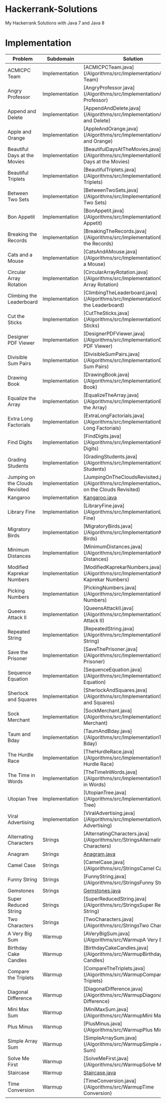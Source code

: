 # Hackerrank-Solutions
My Hackerrank Solutions with Java 7 and Java 8

# Implementation

| Problem |Subdomain |Solution |
| --- |--- |--- |
| ACMICPC Team | Implementation | [ACMICPCTeam.java](/Algorithms/src/ImplementationACMICPC Team) |
| Angry Professor | Implementation | [AngryProfessor.java](/Algorithms/src/ImplementationAngry Professor) |
| Append and Delete | Implementation | [AppendAndDelete.java](/Algorithms/src/ImplementationAppend and Delete) |
| Apple and Orange | Implementation | [AppleAndOrange.java](/Algorithms/src/ImplementationApple and Orange) |
| Beautiful Days at the Movies | Implementation | [BeautifulDaysAtTheMovies.java](/Algorithms/src/ImplementationBeautiful Days at the Movies) |
| Beautiful Triplets | Implementation | [BeautifulTriplets.java](/Algorithms/src/ImplementationBeautiful Triplets) |
| Between Two Sets | Implementation | [BetweenTwoSets.java](/Algorithms/src/ImplementationBetween Two Sets) |
| Bon Appetit | Implementation | [BonAppetit.java](/Algorithms/src/ImplementationBon Appetit) |
| Breaking the Records | Implementation | [BreakingTheRecords.java](/Algorithms/src/ImplementationBreaking the Records) |
| Cats and a Mouse | Implementation | [CatsAndAMouse.java](/Algorithms/src/ImplementationCats and a Mouse) |
| Circular Array Rotation | Implementation | [CircularArrayRotation.java](/Algorithms/src/ImplementationCircular Array Rotation) |
| Climbing the Leaderboard | Implementation | [ClimbingTheLeaderboard.java](/Algorithms/src/ImplementationClimbing the Leaderboard) |
| Cut the Sticks | Implementation | [CutTheSticks.java](/Algorithms/src/ImplementationCut the Sticks) |
| Designer PDF Viewer | Implementation | [DesignerPDFViewer.java](/Algorithms/src/ImplementationDesigner PDF Viewer) |
| Divisible Sum Pairs | Implementation | [DivisibleSumPairs.java](/Algorithms/src/ImplementationDivisible Sum Pairs) |
| Drawing Book | Implementation | [DrawingBook.java](/Algorithms/src/ImplementationDrawing Book) |
| Equalize the Array | Implementation | [EqualizeTheArray.java](/Algorithms/src/ImplementationEqualize the Array) |
| Extra Long Factorials | Implementation | [ExtraLongFactorials.java](/Algorithms/src/ImplementationExtra Long Factorials) |
| Find Digits | Implementation | [FindDigits.java](/Algorithms/src/ImplementationFind Digits) |
| Grading Students | Implementation | [GradingStudents.java](/Algorithms/src/ImplementationGrading Students) |
| Jumping on the Clouds Revisited | Implementation | [JumpingOnTheCloudsRevisited.java](/Algorithms/src/ImplementationJumping on the Clouds Revisited) |
| Kangaroo | Implementation | [Kangaroo.java](/Algorithms/src/ImplementationKangaroo) |
| Library Fine | Implementation | [LibraryFine.java](/Algorithms/src/ImplementationLibrary Fine) |
| Migratory Birds | Implementation | [MigratoryBirds.java](/Algorithms/src/ImplementationMigratory Birds) |
| Minimum Distances | Implementation | [MinimumDistances.java](/Algorithms/src/ImplementationMinimum Distances) |
| Modified Kaprekar Numbers | Implementation | [ModifiedKaprekarNumbers.java](/Algorithms/src/ImplementationModified Kaprekar Numbers) |
| Picking Numbers | Implementation | [PickingNumbers.java](/Algorithms/src/ImplementationPicking Numbers) |
| Queens Attack II | Implementation | [QueensAttackII.java](/Algorithms/src/ImplementationQueens Attack II) |
| Repeated String | Implementation | [RepeatedString.java](/Algorithms/src/ImplementationRepeated String) |
| Save the Prisoner | Implementation | [SaveThePrisoner.java](/Algorithms/src/ImplementationSave the Prisoner) |
| Sequence Equation | Implementation | [SequenceEquation.java](/Algorithms/src/ImplementationSequence Equation) |
| Sherlock and Squares | Implementation | [SherlockAndSquares.java](/Algorithms/src/ImplementationSherlock and Squares) |
| Sock Merchant | Implementation | [SockMerchant.java](/Algorithms/src/ImplementationSock Merchant) |
| Taum and Bday | Implementation | [TaumAndBday.java](/Algorithms/src/ImplementationTaum and Bday) |
| The Hurdle Race | Implementation | [TheHurdleRace.java](/Algorithms/src/ImplementationThe Hurdle Race) |
| The Time in Words | Implementation | [TheTimeInWords.java](/Algorithms/src/ImplementationThe Time in Words) |
| Utopian Tree | Implementation | [UtopianTree.java](/Algorithms/src/ImplementationUtopian Tree) |
| Viral Advertising | Implementation | [ViralAdvertising.java](/Algorithms/src/ImplementationViral Advertising) |
| Alternating Characters | Strings | [AlternatingCharacters.java](/Algorithms/src/StringsAlternating Characters) |
| Anagram | Strings | [Anagram.java](/Algorithms/src/StringsAnagram) |
| Camel Case | Strings | [CamelCase.java](/Algorithms/src/StringsCamel Case) |
| Funny String | Strings | [FunnyString.java](/Algorithms/src/StringsFunny String) |
| Gemstones | Strings | [Gemstones.java](/Algorithms/src/StringsGemstones) |
| Super Reduced String | Strings | [SuperReducedString.java](/Algorithms/src/StringsSuper Reduced String) |
| Two Characters | Strings | [TwoCharacters.java](/Algorithms/src/StringsTwo Characters) |
| A Very Big Sum | Warmup | [AVeryBigSum.java](/Algorithms/src/WarmupA Very Big Sum) |
| Birthday Cake Candles | Warmup | [BirthdayCakeCandles.java](/Algorithms/src/WarmupBirthday Cake Candles) |
| Compare the Triplets | Warmup | [CompareTheTriplets.java](/Algorithms/src/WarmupCompare the Triplets) |
| Diagonal Difference | Warmup | [DiagonalDifference.java](/Algorithms/src/WarmupDiagonal Difference) |
| Mini Max Sum | Warmup | [MiniMaxSum.java](/Algorithms/src/WarmupMini Max Sum) |
| Plus Minus | Warmup | [PlusMinus.java](/Algorithms/src/WarmupPlus Minus) |
| Simple Array Sum | Warmup | [SimpleArraySum.java](/Algorithms/src/WarmupSimple Array Sum) |
| Solve Me First | Warmup | [SolveMeFirst.java](/Algorithms/src/WarmupSolve Me First) |
| Staircase | Warmup | [Staircase.java](/Algorithms/src/WarmupStaircase) |
| Time Conversion | Warmup | [TimeConversion.java](/Algorithms/src/WarmupTime Conversion) |





